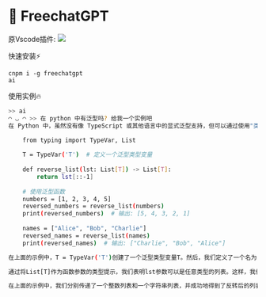 # 🦄 FreechatGPT

原Vscode插件:
[![](https://img.shields.io/badge/vscode-marketplace-blue?logo=visualstudiocode)](https://marketplace.visualstudio.com/items?itemName=rustcc.chatgpt-cn)

快速安装⚡

```
cnpm i -g freechatgpt
ai
```

使用实例🔥

```bash
>> ai
◠ ◡ ◠ >> 在 python 中有泛型吗? 给我一个实例吧
在 Python 中，虽然没有像 TypeScript 或其他语言中的显式泛型支持，但可以通过使用"类型提示"和"typevar"来实现类似的泛型行为。下面是一个使用类型提示和"typevar"的示例:

    from typing import TypeVar, List
    
    T = TypeVar('T')  # 定义一个泛型类型变量
    
    def reverse_list(lst: List[T]) -> List[T]:
        return lst[::-1]
    
    # 使用泛型函数
    numbers = [1, 2, 3, 4, 5]
    reversed_numbers = reverse_list(numbers)
    print(reversed_numbers)  # 输出: [5, 4, 3, 2, 1]
    
    names = ["Alice", "Bob", "Charlie"]
    reversed_names = reverse_list(names)
    print(reversed_names)  # 输出: ["Charlie", "Bob", "Alice"]

在上面的示例中，T = TypeVar('T')创建了一个泛型类型变量T。然后，我们定义了一个名为reverse_list的函数，它接受一个列表(List)类型的参数lst，并返回一个相同类型的列表。函数内部使用[::-1]语法来反转列表的顺序。

通过将List[T]作为函数参数的类型提示，我们表明lst参数可以是任意类型的列表。这样，我们可以在函数调用时传递不同类型的列表，并得到正确的结果。

在上面的示例中，我们分别传递了一个整数列表和一个字符串列表，并成功地得到了反转后的列表。这展示了使用类型提示和"typevar"实现泛型函数的能力。
```